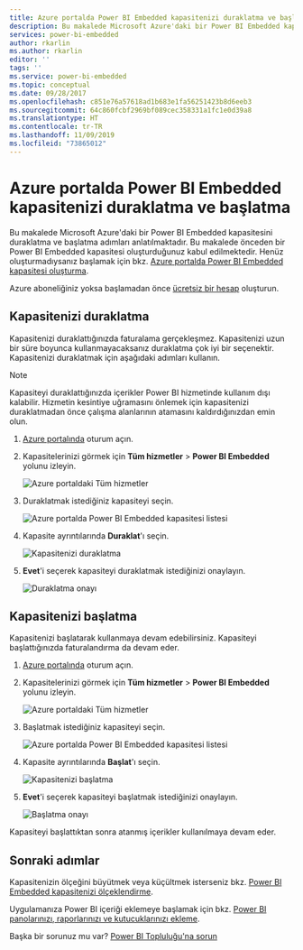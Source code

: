```yaml
---
title: Azure portalda Power BI Embedded kapasitenizi duraklatma ve başlatma | Microsoft Docs
description: Bu makalede Microsoft Azure'daki bir Power BI Embedded kapasitesini duraklatma ve başlatma adımları anlatılmaktadır.
services: power-bi-embedded
author: rkarlin
ms.author: rkarlin
editor: ''
tags: ''
ms.service: power-bi-embedded
ms.topic: conceptual
ms.date: 09/28/2017
ms.openlocfilehash: c851e76a57618ad1b683e1fa56251423b8d6eeb3
ms.sourcegitcommit: 64c860fcbf2969bf089cec358331a1fc1e0d39a8
ms.translationtype: HT
ms.contentlocale: tr-TR
ms.lasthandoff: 11/09/2019
ms.locfileid: "73865012"
---
```

# <a name="pause-and-start-your-power-bi-embedded-capacity-in-the-azure-portal"></a>Azure portalda Power BI Embedded kapasitenizi duraklatma ve başlatma

Bu makalede Microsoft Azure'daki bir Power BI Embedded kapasitesini duraklatma ve başlatma adımları anlatılmaktadır. Bu makalede önceden bir Power BI Embedded kapasitesi oluşturduğunuz kabul edilmektedir. Henüz oluşturmadıysanız başlamak için bkz. [Azure portalda Power BI Embedded kapasitesi oluşturma](azure-pbie-create-capacity.md).

Azure aboneliğiniz yoksa başlamadan önce [ücretsiz bir hesap](https://azure.microsoft.com/free/) oluşturun.

## <a name="pause-your-capacity"></a>Kapasitenizi duraklatma

Kapasitenizi duraklattığınızda faturalama gerçekleşmez. Kapasitenizi uzun bir süre boyunca kullanmayacaksanız duraklatma çok iyi bir seçenektir. Kapasitenizi duraklatmak için aşağıdaki adımları kullanın.

> [!NOTE]
> Kapasiteyi duraklattığınızda içerikler Power BI hizmetinde kullanım dışı kalabilir. Hizmetin kesintiye uğramasını önlemek için kapasitenizi duraklatmadan önce çalışma alanlarının atamasını kaldırdığınızdan emin olun.

1. [Azure portalında](https://portal.azure.com/) oturum açın.

2. Kapasitelerinizi görmek için **Tüm hizmetler** > **Power BI Embedded** yolunu izleyin.

    ![Azure portaldaki Tüm hizmetler](media/azure-pbie-pause-start/azure-portal-more-services.png)

3. Duraklatmak istediğiniz kapasiteyi seçin.

    ![Azure portalda Power BI Embedded kapasitesi listesi](media/azure-pbie-pause-start/azure-portal-capacity-list.png)

4. Kapasite ayrıntılarında **Duraklat**'ı seçin.

    ![Kapasitenizi duraklatma](media/azure-pbie-pause-start/azure-portal-pause-capacity.png)

5. **Evet**'i seçerek kapasiteyi duraklatmak istediğinizi onaylayın.

    ![Duraklatma onayı](media/azure-pbie-pause-start/azure-portal-confirm-pause.png)

## <a name="start-your-capacity"></a>Kapasitenizi başlatma

Kapasitenizi başlatarak kullanmaya devam edebilirsiniz. Kapasiteyi başlattığınızda faturalandırma da devam eder.

1. [Azure portalında](https://portal.azure.com/) oturum açın.

2. Kapasitelerinizi görmek için **Tüm hizmetler** > **Power BI Embedded** yolunu izleyin.

    ![Azure portaldaki Tüm hizmetler](media/azure-pbie-pause-start/azure-portal-more-services.png)

3. Başlatmak istediğiniz kapasiteyi seçin.

    ![Azure portalda Power BI Embedded kapasitesi listesi](media/azure-pbie-pause-start/azure-portal-capacity-list.png)

4. Kapasite ayrıntılarında **Başlat**'ı seçin.

    ![Kapasitenizi başlatma](media/azure-pbie-pause-start/azure-portal-start-capacity.png)

5. **Evet**'i seçerek kapasiteyi başlatmak istediğinizi onaylayın.

    ![Başlatma onayı](media/azure-pbie-pause-start/azure-portal-confirm-start.png)

Kapasiteyi başlattıktan sonra atanmış içerikler kullanılmaya devam eder.

## <a name="next-steps"></a>Sonraki adımlar

Kapasitenizin ölçeğini büyütmek veya küçültmek isterseniz bkz. [Power BI Embedded kapasitenizi ölçeklendirme](azure-pbie-scale-capacity.md).

Uygulamanıza Power BI içeriği eklemeye başlamak için bkz. [Power BI panolarınızı, raporlarınızı ve kutucuklarınızı ekleme](https://powerbi.microsoft.com/documentation/powerbi-developer-embedding-content/).

Başka bir sorunuz mu var? [Power BI Topluluğu'na sorun](https://community.powerbi.com/)